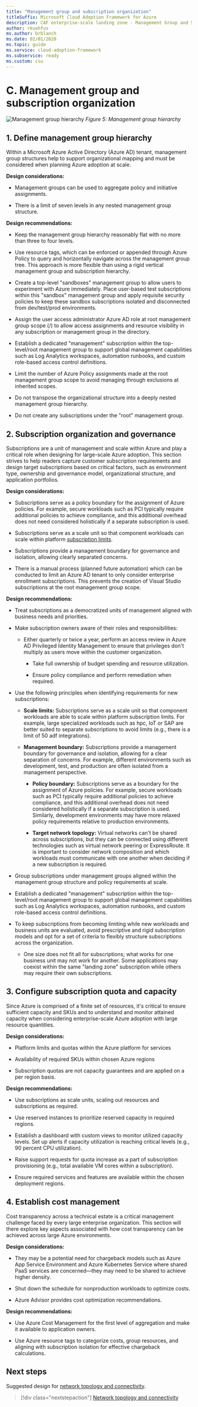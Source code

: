 ```yaml
---
title: "Management group and subscription organization"
titleSuffix: Microsoft Cloud Adoption Framework for Azure
description: CAF enterprise-scale landing zone - Management Group and Subscription Organization
author: rkuehfus
ms.author: brblanch
ms.date: 02/01/2020
ms.topic: guide
ms.service: cloud-adoption-framework
ms.subservice: ready
ms.custom: csu
---
```


# C. Management group and subscription organization

![Management group hierarchy](./media/sub-org.png)
_Figure 5: Management group hierarchy_

## 1. Define management group hierarchy

Within a Microsoft Azure Active Directory (Azure AD) tenant, management group structures help to support organizational mapping and must be considered when planning Azure adoption at scale.

**Design considerations:**

- Management groups can be used to aggregate policy and initiative assignments.

- There is a limit of seven levels in any nested management group structure.

**Design recommendations:**

- Keep the management group hierarchy reasonably flat with no more than three to four levels.

- Use resource tags, which can be enforced or appended through Azure Policy to query and horizontally navigate across the management group tree. This approach is more flexible than using a rigid vertical management group and subscription hierarchy.

- Create a top-level "sandboxes" management group to allow users to experiment with Azure immediately. Place user-based test subscriptions within this "sandbox" management group and apply requisite security policies to keep these sandbox subscriptions isolated and disconnected from dev/test/prod environments.

- Assign the user access administrator Azure AD role at root management group scope (/) to allow access assignments and resource visibility in any subscription or management group in the directory.

- Establish a dedicated "management" subscription within the top-level/root management group to support global management capabilities such as Log Analytics workspaces, automation runbooks, and custom role-based access control definitions.

- Limit the number of Azure Policy assignments made at the root management group scope to avoid managing through exclusions at inherited scopes.

<!-- -->

- Do not transpose the organizational structure into a deeply nested management group hierarchy.

- Do not create any subscriptions under the "root" management group.

## 2. Subscription organization and governance

Subscriptions are a unit of management and scale within Azure and play a critical role when designing for large-scale Azure adoption. This section strives to help readers capture customer subscription requirements and design target subscriptions based on critical factors, such as environment type, ownership and governance model, organizational structure, and application portfolios.

**Design considerations:**

- Subscriptions serve as a policy boundary for the assignment of Azure policies. For example, secure workloads such as PCI typically require additional policies to achieve compliance, and this additional overhead does not need considered holistically if a separate subscription is used.

- Subscriptions serve as a scale unit so that component workloads can scale within platform [subscription limits](/azure/azure-subscription-service-limits).

- Subscriptions provide a management boundary for governance and isolation, allowing clearly separated concerns.

- There is a manual process (planned future automation) which can be conducted to limit an Azure AD tenant to only consider enterprise enrollment subscriptions. This prevents the creation of Visual Studio subscriptions at the root management group scope.

**Design recommendations:**

- Treat subscriptions as a democratized units of management aligned with business needs and priorities.

- Make subscription owners aware of their roles and responsibilities:

  - Either quarterly or twice a year, perform an access review in Azure AD Privileged Identity Management to ensure that privileges don't multiply as users move within the customer organization.

    - Take full ownership of budget spending and resource utilization.

    - Ensure policy compliance and perform remediation when required.

- Use the following principles when identifying requirements for new subscriptions:

  - **Scale limits:** Subscriptions serve as a scale unit so that component workloads are able to scale within platform subscription limits. For example, large specialized workloads such as hpc, IoT or SAP are better suited to separate subscriptions to avoid limits (e.g., there is a limit of 50 adf integrations).

  - **Management boundary:** Subscriptions provide a management boundary for governance and isolation, allowing for a clear separation of concerns. For example, different environments such as development, test, and production are often isolated from a management perspective.

    - **Policy boundary:** Subscriptions serve as a boundary for the assignment of Azure policies. For example, secure workloads such as PCI typically require additional policies to achieve compliance, and this additional overhead does not need considered holistically if a separate subscription is used. Similarly, development environments may have more relaxed policy requirements relative to production environments.

    - **Target network topology:** Virtual networks can't be shared across subscriptions, but they can be connected using different technologies such as virtual network peering or ExpressRoute. It is important to consider network composition and which workloads must communicate with one another when deciding if a new subscription is required.

- Group subscriptions under management groups aligned within the management group structure and policy requirements at scale.

- Establish a dedicated "management" subscription within the top-level/root management group to support global management capabilities such as Log Analytics workspaces, automation runbooks, and custom role-based access control definitions.

<!-- -->

- To keep subscriptions from becoming limiting while new workloads and business units are evaluated, avoid prescriptive and rigid subscription models and opt for a set of criteria to flexibly structure subscriptions across the organization.

  - One size does not fit all for subscriptions; what works for one business unit may not work for another. Some applications may coexist within the same "landing zone" subscription while others may require their own subscriptions.

## 3. Configure subscription quota and capacity

Since Azure is comprised of a finite set of resources, it's critical to ensure sufficient capacity and SKUs and to understand and monitor attained capacity when considering enterprise-scale Azure adoption with large resource quantities.

**Design considerations:**

- Platform limits and quotas within the Azure platform for services

- Availability of required SKUs within chosen Azure regions

- Subscription quotas are not capacity guarantees and are applied on a per region basis.

**Design recommendations:**

- Use subscriptions as scale units, scaling out resources and subscriptions as required.

- Use reserved instances to prioritize reserved capacity in required regions.

- Establish a dashboard with custom views to monitor utilized capacity levels. Set up alerts if capacity utilization is reaching critical levels (e.g., 90 percent CPU utilization).

- Raise support requests for quota increase as a part of subscription provisioning (e.g., total available VM cores within a subscription).

- Ensure required services and features are available within the chosen deployment regions.

## 4. Establish cost management

Cost transparency across a technical estate is a critical management challenge faced by every large enterprise organization. This section will there explore key aspects associated with how cost transparency can be achieved across large Azure environments.

**Design considerations:**

- They may be a potential need for chargeback models such as Azure App Service Environment and Azure Kubernetes Service where shared PaaS services are concerned&mdash;they may need to be shared to achieve higher density.

- Shut down the schedule for nonproduction workloads to optimize costs.

- Azure Advisor provides cost optimization recommendations.

**Design recommendations:**

- Use Azure Cost Management for the first level of aggregation and make it available to application owners.

- Use Azure resource tags to categorize costs, group resources, and aligning with subscription isolation for effective chargeback calculations.

## Next steps

Suggested design for [network topology and connectivity](./d-network-topology-and-connectivity.md).

> [!div class="nextstepaction"]
> [Network topology and connectivity](./d-network-topology-and-connectivity.md)
